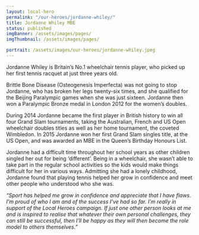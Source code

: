 ```yaml
---
layout: local-hero
permalink: "/our-heroes/jordanne-whiley/"
title: Jordanne Whiley MBE
status: published
imgBanner: /assets/images/pages/
imgThumbnail: /assets/images/pages/

portrait: /assets/images/our-heroes/jordanne-whiley.jpeg
---
```


Jordanne Whiley is Britain’s No.1 wheelchair tennis player, who picked up her first tennis racquet at just three years old.

Brittle Bone Disease (Osteogenesis Imperfecta) was not going to stop Jordanne, who has broken her legs twenty-six times, and she qualified for the Beijing Paralympic games when she was just sixteen.  Jordanne then won a Paralympic Bronze medal in London 2012 for the women’s doubles.

During 2014 Jordanne became the first player in British history to win all four Grand Slam tournaments, taking the Australian, French and US Open wheelchair doubles titles as well as her home tournament, the coveted Wimbledon.   In 2015 Jordanne won her first Grand Slam singles title, at the US Open, and was awarded an MBE in the Queen’s Birthday Honours List.

Jordanne had a difficult time throughout her school years as other children singled her out for being ‘different’.  Being in a wheelchair, she wasn’t able to take part in the regular school activities so the kids would make things difficult for her in various ways.  Admitting she had a lonely childhood, Jordanne found that playing tennis helped her grow in confidence and meet other people who understood who she was.

*“Sport has helped me grow in confidence and appreciate that I have flaws.  I’m proud of who I am and of the success I’ve had so far.  I’m really in support of the Local Heroes campaign.  If just one other person looks at me and is inspired to realise that whatever their own personal challenges, they can still be successful, then I’ll be happy as they will then become the role model to others themselves.”*
